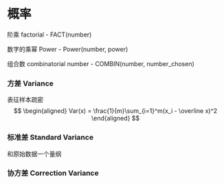 # 概率

阶乘 factorial - FACT(number)

数字的乘幂 Power - Power(number, power)

组合数 combinatorial number - COMBIN(number, number_chosen)


### 方差 Variance
表征样本疏密
$$
\begin{aligned}
Var(x) = \frac{1}{m}\sum_{i=1}^m(x_i - \overline x)^2
\end{aligned}
$$
### 标准差 Standard Variance

和原始数据一个量纲


### 协方差 Correction Variance



